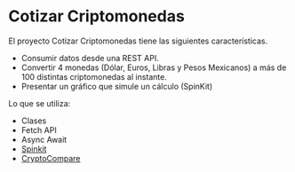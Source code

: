 # Cotizar Criptomonedas

El proyecto Cotizar Criptomonedas tiene las siguientes características.

* Consumir datos desde una REST API.
* Convertir 4 monedas (Dólar, Euros, Libras y Pesos Mexicanos) a más de 100 distintas criptomonedas al instante.
* Presentar un gráfico que simule un cálculo (SpinKit)

Lo que se utiliza:

* Clases
* Fetch API
* Async Await
* [Spinkit](https://tobiasahlin.com/spinkit/)
* [CryptoCompare](https://min-api.cryptocompare.com/)
